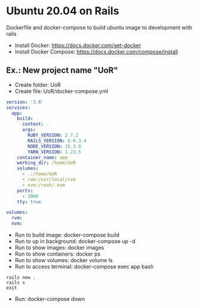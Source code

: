 # Ubuntu 20.04 on Rails
Dockerfile and docker-compose to build ubuntu image to development with rails

- Install Docker: https://docs.docker.com/get-docker
- Install Docker Compose: https://docs.docker.com/compose/install

## Ex.: New project name "UoR"
- Create folder: UoR 
- Create file: UoR/docker-compose.yml 
```yml
version: '3.8'
services:
  app:
    build:
      context: .
      args:
        RUBY_VERSION: 2.7.2
        RAILS_VERSION: 6.0.3.4
        NODE_VERSION: 15.3.0
        YARN_VERSION: 1.22.5
    container_name: app
    working_dir: /home/UoR
    volumes:
      - .:/home/UoR
      - rvm:/usr/local/rvm
      - nvm:/root/.nvm
    ports:
      - 3000
    tty: true

volumes:
  rvm:
  nvm:
```
- Run to build image: docker-compose build
- Run to up in background: docker-compose up -d
- Run to show images: docker images
- Run to show containers: docker ps
- Run to show volumes: docker volume ls
- Run to access terminal: docker-compose exec app bash
```shell
rails new .
rails s
exit
```
- Run: docker-compose down
